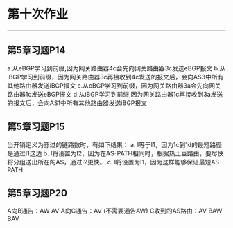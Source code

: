 ﻿# 第十次作业

------
## 第5章习题P14
a.从eBGP学习到前缀,因为网关路由器4c会先向网关路由器3c发送eBGP报文
b.从iBGP学习到前缀，因为网关路由器3c再接收到4c发送的报文后，会向AS3中所有其他路由器发送iBGP报文
c.从eBGP学习到前缀，因为网关路由器3a会先向网关路由器1c发送eBGP报文
d.从iBGP学习到前缀,因为网关路由器1c再接收到3a发送的报文后，会向AS1中所有其他路由器发送iBGP报文

## 第5章习题P15
当开销定义为穿过的链路数时，有如下结果：
a. I等于I1，因为1c到1d的最短路径是通过I1这边
b. I将设置为I2，因为在AS-PATH相同时，根据热土豆路由，要尽快将分组送出所在的AS，通过I2更快。
c. I将设置为I1，因为这样能够保证最短AS-PATH

## 第5章习题P20
A向B通告：AW AV
A向C通告：AV (不需要通告AW)
C收到的AS路由：AV BAW BAV







